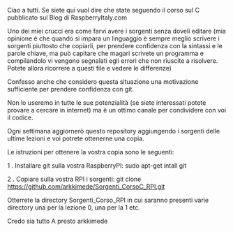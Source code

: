 Ciao a tutti.
Se siete qui vuol dire che state seguendo il corso sul C pubblicato
sul Blog di RaspberryItaly.com

Uno dei miei crucci era come farvi avere i sorgenti senza doveli editare
(mia opinione è che quando si impara un linguaggio è sempre meglio 
scrivere i sorgenti piuttosto che copiarli, per prendere confidenza con
la sintassi e le parole chiave, ma può capitare che magari scrivete un
programma e compilandolo vi vengono segnalati egli errori che non riuscite
a risolvere. Potete allora ricorrere a questi file e vedere le differenze)

Confesso anche che considero questa situazione una motivazione sufficiente
per prendere confidenza con git.

Non lo useremo in tutte le sue potenzialità (se siete interessati potete
provare a cercare in internet) ma è un ottimo canale per condividere con voi
il codice.

Ogni settimana aggiornerò questo repository aggiungendo i sorgenti delle
ultime lezioni e voi potrete ottenerne una copia.

Le istruzioni per ottenere la vostra copia sono le seguenti:

1 . Installare git sulla vostra RaspberryPI:
sudo apt-get intall git

2 . Copiare sulla vostra RPI i sorgenti:
git clone https://github.com/arkkimede/Sorgenti_CorsoC_RPI.git

Otterrete la directory Sorgenti_Corso_RPI in cui saranno presenti varie
directory una per la lezione 0, una per la 1 etc.

Credo sia tutto
A presto
arkkimede
